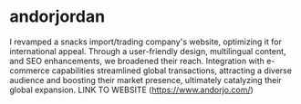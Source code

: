 # andorjordan
I revamped a snacks import/trading company's website, optimizing it for international appeal. Through a user-friendly design, multilingual content, and SEO enhancements, we broadened their reach. Integration with e-commerce capabilities streamlined global transactions, attracting a diverse audience and boosting their market presence, ultimately catalyzing their global expansion.
LINK TO WEBSITE (https://www.andorjo.com/)

